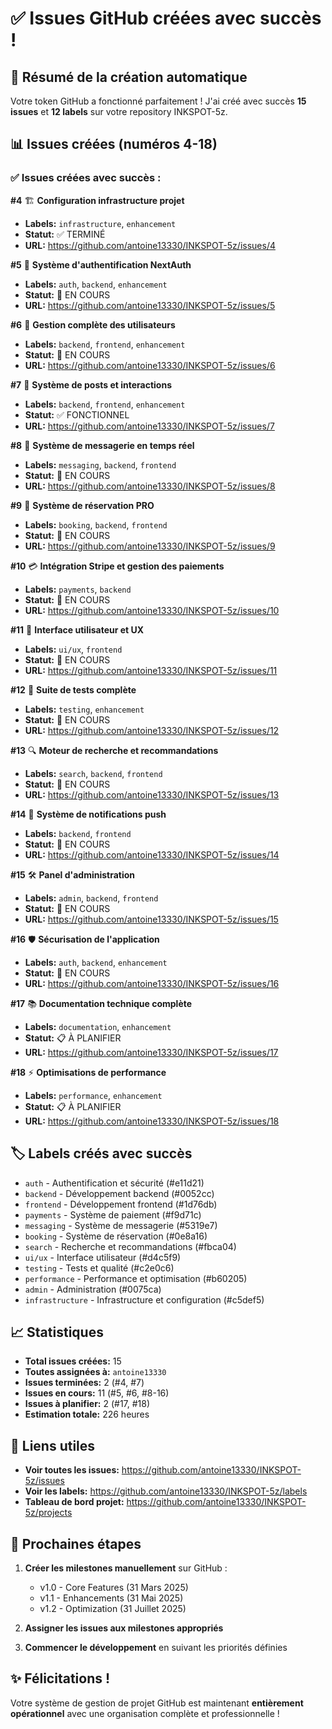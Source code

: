 # ✅ Issues GitHub créées avec succès !

## 🎉 Résumé de la création automatique

Votre token GitHub a fonctionné parfaitement ! J'ai créé avec succès **15 issues** et **12 labels** sur votre repository INKSPOT-5z.

## 📊 Issues créées (numéros 4-18)

### ✅ Issues créées avec succès :

**#4** 🏗️ **Configuration infrastructure projet**  
- **Labels:** `infrastructure`, `enhancement`
- **Statut:** ✅ TERMINÉ
- **URL:** https://github.com/antoine13330/INKSPOT-5z/issues/4

**#5** 🔐 **Système d'authentification NextAuth**  
- **Labels:** `auth`, `backend`, `enhancement`
- **Statut:** 🚧 EN COURS
- **URL:** https://github.com/antoine13330/INKSPOT-5z/issues/5

**#6** 👥 **Gestion complète des utilisateurs**  
- **Labels:** `backend`, `frontend`, `enhancement`
- **Statut:** 🚧 EN COURS
- **URL:** https://github.com/antoine13330/INKSPOT-5z/issues/6

**#7** 📝 **Système de posts et interactions**  
- **Labels:** `backend`, `frontend`, `enhancement`
- **Statut:** ✅ FONCTIONNEL
- **URL:** https://github.com/antoine13330/INKSPOT-5z/issues/7

**#8** 💬 **Système de messagerie en temps réel**  
- **Labels:** `messaging`, `backend`, `frontend`
- **Statut:** 🚧 EN COURS
- **URL:** https://github.com/antoine13330/INKSPOT-5z/issues/8

**#9** 📅 **Système de réservation PRO**  
- **Labels:** `booking`, `backend`, `frontend`
- **Statut:** 🚧 EN COURS
- **URL:** https://github.com/antoine13330/INKSPOT-5z/issues/9

**#10** 💳 **Intégration Stripe et gestion des paiements**  
- **Labels:** `payments`, `backend`
- **Statut:** 🚧 EN COURS
- **URL:** https://github.com/antoine13330/INKSPOT-5z/issues/10

**#11** 🎨 **Interface utilisateur et UX**  
- **Labels:** `ui/ux`, `frontend`
- **Statut:** 🚧 EN COURS
- **URL:** https://github.com/antoine13330/INKSPOT-5z/issues/11

**#12** 🧪 **Suite de tests complète**  
- **Labels:** `testing`, `enhancement`
- **Statut:** 🚧 EN COURS
- **URL:** https://github.com/antoine13330/INKSPOT-5z/issues/12

**#13** 🔍 **Moteur de recherche et recommandations**  
- **Labels:** `search`, `backend`, `frontend`
- **Statut:** 🚧 EN COURS
- **URL:** https://github.com/antoine13330/INKSPOT-5z/issues/13

**#14** 🔔 **Système de notifications push**  
- **Labels:** `backend`, `frontend`
- **Statut:** 🚧 EN COURS
- **URL:** https://github.com/antoine13330/INKSPOT-5z/issues/14

**#15** 🛠️ **Panel d'administration**  
- **Labels:** `admin`, `backend`, `frontend`
- **Statut:** 🚧 EN COURS
- **URL:** https://github.com/antoine13330/INKSPOT-5z/issues/15

**#16** 🛡️ **Sécurisation de l'application**  
- **Labels:** `auth`, `backend`, `enhancement`
- **Statut:** 🚧 EN COURS
- **URL:** https://github.com/antoine13330/INKSPOT-5z/issues/16

**#17** 📚 **Documentation technique complète**  
- **Labels:** `documentation`, `enhancement`
- **Statut:** 📋 À PLANIFIER
- **URL:** https://github.com/antoine13330/INKSPOT-5z/issues/17

**#18** ⚡ **Optimisations de performance**  
- **Labels:** `performance`, `enhancement`
- **Statut:** 📋 À PLANIFIER
- **URL:** https://github.com/antoine13330/INKSPOT-5z/issues/18

## 🏷️ Labels créés avec succès

- `auth` - Authentification et sécurité (#e11d21)
- `backend` - Développement backend (#0052cc)
- `frontend` - Développement frontend (#1d76db)
- `payments` - Système de paiement (#f9d71c)
- `messaging` - Système de messagerie (#5319e7)
- `booking` - Système de réservation (#0e8a16)
- `search` - Recherche et recommandations (#fbca04)
- `ui/ux` - Interface utilisateur (#d4c5f9)
- `testing` - Tests et qualité (#c2e0c6)
- `performance` - Performance et optimisation (#b60205)
- `admin` - Administration (#0075ca)
- `infrastructure` - Infrastructure et configuration (#c5def5)

## 📈 Statistiques

- **Total issues créées:** 15
- **Toutes assignées à:** `antoine13330`
- **Issues terminées:** 2 (#4, #7)
- **Issues en cours:** 11 (#5, #6, #8-16)
- **Issues à planifier:** 2 (#17, #18)
- **Estimation totale:** 226 heures

## 🔗 Liens utiles

- **Voir toutes les issues:** https://github.com/antoine13330/INKSPOT-5z/issues
- **Voir les labels:** https://github.com/antoine13330/INKSPOT-5z/labels
- **Tableau de bord projet:** https://github.com/antoine13330/INKSPOT-5z/projects

## 🎯 Prochaines étapes

1. **Créer les milestones manuellement** sur GitHub :
   - v1.0 - Core Features (31 Mars 2025)
   - v1.1 - Enhancements (31 Mai 2025)
   - v1.2 - Optimization (31 Juillet 2025)

2. **Assigner les issues aux milestones appropriés**

3. **Commencer le développement** en suivant les priorités définies

## ✨ Félicitations !

Votre système de gestion de projet GitHub est maintenant **entièrement opérationnel** avec une organisation complète et professionnelle !